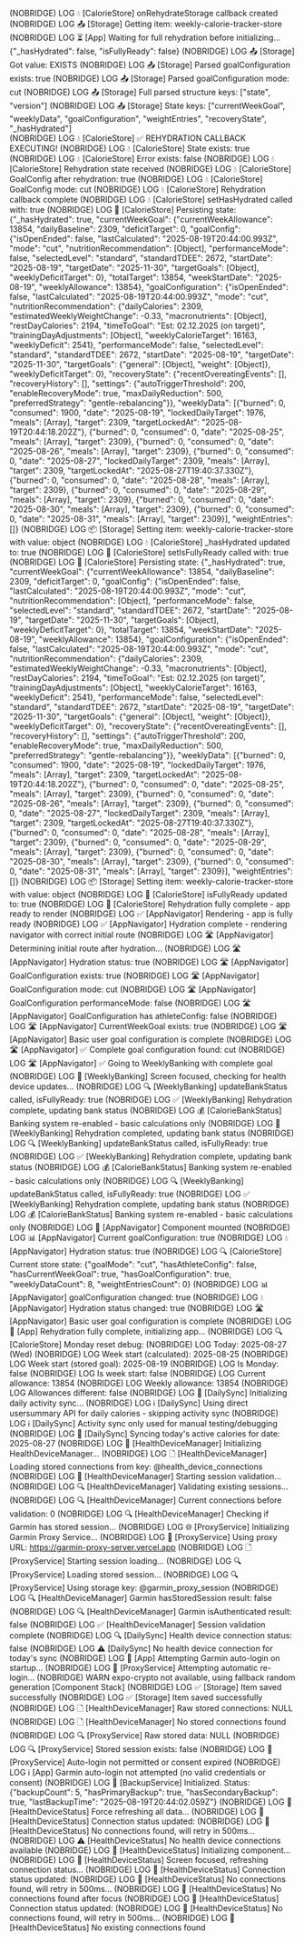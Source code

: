  (NOBRIDGE) LOG  💧 [CalorieStore] onRehydrateStorage callback created
 (NOBRIDGE) LOG  📤 [Storage] Getting item: weekly-calorie-tracker-store
 (NOBRIDGE) LOG  ⏳ [App] Waiting for full rehydration before initializing... {"_hasHydrated": false, "isFullyReady": false}
 (NOBRIDGE) LOG  📤 [Storage] Got value: EXISTS
 (NOBRIDGE) LOG  📤 [Storage] Parsed goalConfiguration exists: true
 (NOBRIDGE) LOG  📤 [Storage] Parsed goalConfiguration mode: cut
 (NOBRIDGE) LOG  📤 [Storage] Full parsed structure keys: ["state", "version"]
 (NOBRIDGE) LOG  📤 [Storage] State keys: ["currentWeekGoal", "weeklyData", "goalConfiguration", "weightEntries", "recoveryState", "_hasHydrated"]   
 (NOBRIDGE) LOG  💧 [CalorieStore] ✅ REHYDRATION CALLBACK EXECUTING!
 (NOBRIDGE) LOG  💧 [CalorieStore] State exists: true
 (NOBRIDGE) LOG  💧 [CalorieStore] Error exists: false
 (NOBRIDGE) LOG  💧 [CalorieStore] Rehydration state received
 (NOBRIDGE) LOG  💧 [CalorieStore] GoalConfig after rehydration: true
 (NOBRIDGE) LOG  💧 [CalorieStore] GoalConfig mode: cut
 (NOBRIDGE) LOG  💧 [CalorieStore] Rehydration callback complete
 (NOBRIDGE) LOG  💧 [CalorieStore] setHasHydrated called with: true
 (NOBRIDGE) LOG  🔄 [CalorieStore] Persisting state: {"_hasHydrated": true, "currentWeekGoal": {"currentWeekAllowance": 13854, "dailyBaseline": 2309, "deficitTarget": 0, "goalConfig": {"isOpenEnded": false, "lastCalculated": "2025-08-19T20:44:00.993Z", "mode": "cut", "nutritionRecommendation": [Object], "performanceMode": false, "selectedLevel": "standard", "standardTDEE": 2672, "startDate": "2025-08-19", "targetDate": "2025-11-30", "targetGoals": [Object], "weeklyDeficitTarget": 0}, "totalTarget": 13854, "weekStartDate": "2025-08-19", "weeklyAllowance": 13854}, "goalConfiguration": {"isOpenEnded": false, "lastCalculated": "2025-08-19T20:44:00.993Z", "mode": "cut", "nutritionRecommendation": {"dailyCalories": 2309, "estimatedWeeklyWeightChange": -0.33, "macronutrients": [Object], "restDayCalories": 2194, "timeToGoal": "Est: 02.12.2025 (on target)", "trainingDayAdjustments": [Object], "weeklyCalorieTarget": 16163, "weeklyDeficit": 2541}, "performanceMode": false, "selectedLevel": "standard", "standardTDEE": 2672, "startDate": "2025-08-19", "targetDate": "2025-11-30", "targetGoals": {"general": [Object], "weight": [Object]}, "weeklyDeficitTarget": 0}, "recoveryState": {"recentOvereatingEvents": [], "recoveryHistory": [], "settings": {"autoTriggerThreshold": 200, "enableRecoveryMode": true, "maxDailyReduction": 500, "preferredStrategy": "gentle-rebalancing"}}, "weeklyData": [{"burned": 0, "consumed": 1900, "date": "2025-08-19", "lockedDailyTarget": 1976, "meals": [Array], "target": 2309, "targetLockedAt": "2025-08-19T20:44:18.202Z"}, {"burned": 0, "consumed": 0, "date": "2025-08-25", "meals": [Array], "target": 2309}, {"burned": 0, "consumed": 0, "date": "2025-08-26", "meals": [Array], "target": 2309}, {"burned": 0, "consumed": 0, "date": "2025-08-27", "lockedDailyTarget": 2309, "meals": [Array], "target": 2309, "targetLockedAt": "2025-08-27T19:40:37.330Z"}, {"burned": 0, "consumed": 0, "date": "2025-08-28", "meals": [Array], "target": 2309}, {"burned": 0, "consumed": 0, "date": "2025-08-29", "meals": [Array], "target": 2309}, {"burned": 0, "consumed": 
0, "date": "2025-08-30", "meals": [Array], "target": 2309}, {"burned": 0, "consumed": 0, "date": "2025-08-31", "meals": [Array], "target": 2309}], "weightEntries": []}
 (NOBRIDGE) LOG  📦 [Storage] Setting item: weekly-calorie-tracker-store with value: object
 (NOBRIDGE) LOG  💧 [CalorieStore] _hasHydrated updated to: true
 (NOBRIDGE) LOG  🚀 [CalorieStore] setIsFullyReady called with: true
 (NOBRIDGE) LOG  🔄 [CalorieStore] Persisting state: {"_hasHydrated": true, "currentWeekGoal": {"currentWeekAllowance": 13854, "dailyBaseline": 2309, "deficitTarget": 0, "goalConfig": {"isOpenEnded": false, "lastCalculated": "2025-08-19T20:44:00.993Z", "mode": "cut", "nutritionRecommendation": [Object], "performanceMode": false, "selectedLevel": "standard", "standardTDEE": 2672, "startDate": "2025-08-19", "targetDate": "2025-11-30", "targetGoals": [Object], "weeklyDeficitTarget": 0}, "totalTarget": 13854, "weekStartDate": "2025-08-19", "weeklyAllowance": 13854}, "goalConfiguration": {"isOpenEnded": false, "lastCalculated": "2025-08-19T20:44:00.993Z", "mode": "cut", "nutritionRecommendation": {"dailyCalories": 2309, "estimatedWeeklyWeightChange": -0.33, "macronutrients": [Object], "restDayCalories": 2194, "timeToGoal": "Est: 02.12.2025 (on target)", "trainingDayAdjustments": [Object], "weeklyCalorieTarget": 16163, "weeklyDeficit": 2541}, "performanceMode": false, "selectedLevel": "standard", "standardTDEE": 2672, "startDate": "2025-08-19", "targetDate": "2025-11-30", "targetGoals": {"general": [Object], "weight": [Object]}, "weeklyDeficitTarget": 0}, "recoveryState": {"recentOvereatingEvents": [], "recoveryHistory": [], "settings": {"autoTriggerThreshold": 200, "enableRecoveryMode": true, "maxDailyReduction": 500, "preferredStrategy": "gentle-rebalancing"}}, "weeklyData": [{"burned": 0, "consumed": 1900, "date": "2025-08-19", "lockedDailyTarget": 1976, "meals": [Array], "target": 2309, "targetLockedAt": "2025-08-19T20:44:18.202Z"}, {"burned": 0, "consumed": 0, "date": "2025-08-25", "meals": [Array], "target": 2309}, {"burned": 0, "consumed": 0, "date": "2025-08-26", "meals": [Array], "target": 2309}, {"burned": 0, "consumed": 0, "date": "2025-08-27", "lockedDailyTarget": 2309, "meals": [Array], "target": 2309, "targetLockedAt": "2025-08-27T19:40:37.330Z"}, {"burned": 0, "consumed": 0, "date": "2025-08-28", "meals": [Array], "target": 2309}, {"burned": 0, "consumed": 0, "date": "2025-08-29", "meals": [Array], "target": 2309}, {"burned": 0, "consumed": 
0, "date": "2025-08-30", "meals": [Array], "target": 2309}, {"burned": 0, "consumed": 0, "date": "2025-08-31", "meals": [Array], "target": 2309}], "weightEntries": []}
 (NOBRIDGE) LOG  📦 [Storage] Setting item: weekly-calorie-tracker-store with value: object
 (NOBRIDGE) LOG  🚀 [CalorieStore] isFullyReady updated to: true
 (NOBRIDGE) LOG  🚀 [CalorieStore] Rehydration fully complete - app ready to render
 (NOBRIDGE) LOG  ✅ [AppNavigator] Rendering - app is fully ready
 (NOBRIDGE) LOG  ✅ [AppNavigator] Hydration complete - rendering navigator with correct initial route
 (NOBRIDGE) LOG  🛣️ [AppNavigator] Determining initial route after hydration...
 (NOBRIDGE) LOG  🛣️ [AppNavigator] Hydration status: true
 (NOBRIDGE) LOG  🛣️ [AppNavigator] GoalConfiguration exists: true
 (NOBRIDGE) LOG  🛣️ [AppNavigator] GoalConfiguration mode: cut
 (NOBRIDGE) LOG  🛣️ [AppNavigator] GoalConfiguration performanceMode: false
 (NOBRIDGE) LOG  🛣️ [AppNavigator] GoalConfiguration has athleteConfig: false
 (NOBRIDGE) LOG  🛣️ [AppNavigator] CurrentWeekGoal exists: true
 (NOBRIDGE) LOG  🛣️ [AppNavigator] Basic user goal configuration is complete
 (NOBRIDGE) LOG  🛣️ [AppNavigator] ✅ Complete goal configuration found: cut
 (NOBRIDGE) LOG  🛣️ [AppNavigator] ✅ Going to WeeklyBanking with complete goal
 (NOBRIDGE) LOG  🔄 [WeeklyBanking] Screen focused, checking for health device updates...
 (NOBRIDGE) LOG  🔍 [WeeklyBanking] updateBankStatus called, isFullyReady: true
 (NOBRIDGE) LOG  ✅ [WeeklyBanking] Rehydration complete, updating bank status
 (NOBRIDGE) LOG  💰 [CalorieBankStatus] Banking system re-enabled - basic calculations only
 (NOBRIDGE) LOG  🚀 [WeeklyBanking] Rehydration completed, updating bank status
 (NOBRIDGE) LOG  🔍 [WeeklyBanking] updateBankStatus called, isFullyReady: true
 (NOBRIDGE) LOG  ✅ [WeeklyBanking] Rehydration complete, updating bank status
 (NOBRIDGE) LOG  💰 [CalorieBankStatus] Banking system re-enabled - basic calculations only
 (NOBRIDGE) LOG  🔍 [WeeklyBanking] updateBankStatus called, isFullyReady: true
 (NOBRIDGE) LOG  ✅ [WeeklyBanking] Rehydration complete, updating bank status
 (NOBRIDGE) LOG  💰 [CalorieBankStatus] Banking system re-enabled - basic calculations only
 (NOBRIDGE) LOG  🔄 [AppNavigator] Component mounted
 (NOBRIDGE) LOG  📊 [AppNavigator] Current goalConfiguration: true
 (NOBRIDGE) LOG  💧 [AppNavigator] Hydration status: true
 (NOBRIDGE) LOG  🔍 [CalorieStore] Current store state: {"goalMode": "cut", "hasAthleteConfig": false, "hasCurrentWeekGoal": true, "hasGoalConfiguration": true, "weeklyDataCount": 8, "weightEntriesCount": 0}
 (NOBRIDGE) LOG  📊 [AppNavigator] goalConfiguration changed: true
 (NOBRIDGE) LOG  💧 [AppNavigator] Hydration status changed: true
 (NOBRIDGE) LOG  🛣️ [AppNavigator] Basic user goal configuration is complete
 (NOBRIDGE) LOG  🚀 [App] Rehydration fully complete, initializing app...
 (NOBRIDGE) LOG  🔍 [CalorieStore] Monday reset debug:
 (NOBRIDGE) LOG     Today: 2025-08-27 (Wed)
 (NOBRIDGE) LOG     Week start (calculated): 2025-08-25
 (NOBRIDGE) LOG     Week start (stored goal): 2025-08-19
 (NOBRIDGE) LOG     Is Monday: false
 (NOBRIDGE) LOG     Is week start: false
 (NOBRIDGE) LOG     Current allowance: 13854
 (NOBRIDGE) LOG     Weekly allowance: 13854
 (NOBRIDGE) LOG     Allowances different: false
 (NOBRIDGE) LOG  🚀 [DailySync] Initializing daily activity sync...
 (NOBRIDGE) LOG  ℹ️ [DailySync] Using direct usersummary API for daily calories - skipping activity sync
 (NOBRIDGE) LOG  ℹ️ [DailySync] Activity sync only used for manual testing/debugging
 (NOBRIDGE) LOG  🔄 [DailySync] Syncing today's active calories for date: 2025-08-27
 (NOBRIDGE) LOG  🏥 [HealthDeviceManager] Initializing HealthDeviceManager...
 (NOBRIDGE) LOG  🗋 [HealthDeviceManager] Loading stored connections from key: @health_device_connections
 (NOBRIDGE) LOG  🏥 [HealthDeviceManager] Starting session validation...
 (NOBRIDGE) LOG  🔍 [HealthDeviceManager] Validating existing sessions...
 (NOBRIDGE) LOG  🔍 [HealthDeviceManager] Current connections before validation: 0
 (NOBRIDGE) LOG  🔍 [HealthDeviceManager] Checking if Garmin has stored session...
 (NOBRIDGE) LOG  🌐 [ProxyService] Initializing Garmin Proxy Service...
 (NOBRIDGE) LOG  🔗 [ProxyService] Using proxy URL: https://garmin-proxy-server.vercel.app
 (NOBRIDGE) LOG  🗋 [ProxyService] Starting session loading...
 (NOBRIDGE) LOG  🔍 [ProxyService] Loading stored session...
 (NOBRIDGE) LOG  🔍 [ProxyService] Using storage key: @garmin_proxy_session
 (NOBRIDGE) LOG  🔍 [HealthDeviceManager] Garmin hasStoredSession result: false
 (NOBRIDGE) LOG  🔍 [HealthDeviceManager] Garmin isAuthenticated result: false
 (NOBRIDGE) LOG  ✅ [HealthDeviceManager] Session validation complete
 (NOBRIDGE) LOG  🔍 [DailySync] Health device connection status: false
 (NOBRIDGE) LOG  ⚠️ [DailySync] No health device connection for today's sync
 (NOBRIDGE) LOG  🔄 [App] Attempting Garmin auto-login on startup...
 (NOBRIDGE) LOG  🔄 [ProxyService] Attempting automatic re-login...
 (NOBRIDGE) WARN  expo-crypto not available, using fallback random generation [Component Stack]
 (NOBRIDGE) LOG  ✅ [Storage] Item saved successfully
 (NOBRIDGE) LOG  ✅ [Storage] Item saved successfully
 (NOBRIDGE) LOG  🗋 [HealthDeviceManager] Raw stored connections: NULL
 (NOBRIDGE) LOG  🗋 [HealthDeviceManager] No stored connections found
 (NOBRIDGE) LOG  🔍 [ProxyService] Raw stored data: NULL
 (NOBRIDGE) LOG  🔍 [ProxyService] Stored session exists: false
 (NOBRIDGE) LOG  🚫 [ProxyService] Auto-login not permitted or consent expired
 (NOBRIDGE) LOG  ℹ️ [App] Garmin auto-login not attempted (no valid credentials or consent)
 (NOBRIDGE) LOG  📁 [BackupService] Initialized. Status: {"backupCount": 5, "hasPrimaryBackup": true, "hasSecondaryBackup": true, "lastBackupTime": "2025-08-19T20:44:02.059Z"}
 (NOBRIDGE) LOG  🔄 [HealthDeviceStatus] Force refreshing all data...
 (NOBRIDGE) LOG  🔄 [HealthDeviceStatus] Connection status updated:
 (NOBRIDGE) LOG  🔄 [HealthDeviceStatus] No connections found, will retry in 500ms...
 (NOBRIDGE) LOG  ⚠️ [HealthDeviceStatus] No health device connections available
 (NOBRIDGE) LOG  🔄 [HealthDeviceStatus] Initializing component...
 (NOBRIDGE) LOG  🔄 [HealthDeviceStatus] Screen focused, refreshing connection status...
 (NOBRIDGE) LOG  🔄 [HealthDeviceStatus] Connection status updated:
 (NOBRIDGE) LOG  🔄 [HealthDeviceStatus] No connections found, will retry in 500ms...
 (NOBRIDGE) LOG  🔄 [HealthDeviceStatus] No connections found after focus
 (NOBRIDGE) LOG  🔄 [HealthDeviceStatus] Connection status updated:
 (NOBRIDGE) LOG  🔄 [HealthDeviceStatus] No connections found, will retry in 500ms...
 (NOBRIDGE) LOG  🔄 [HealthDeviceStatus] No existing connections found